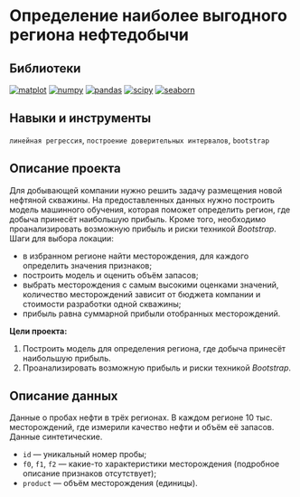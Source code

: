 # Определение наиболее выгодного региона нефтедобычи
## Библиотеки
[![matplot](https://badgen.net/badge/matplotlib/3.3.4/yellow)](https://matplotlib.org/)
[![numpy](https://badgen.net/badge/numpy/1.21.1/yellow)](https://numpy.org/)
[![pandas](https://badgen.net/badge/pandas/1.2.4/yellow)](https://pandas.pydata.org/)
[![scipy](https://badgen.net/badge/scipy/1.8.0/yellow)](https://scipy.org/)
[![seaborn](https://badgen.net/badge/seaborn/0.11.1/yellow)](https://seaborn.pydata.org/)

## Навыки и инструменты
`линейная регрессия`, `построение доверительных интервалов`, `bootstrap`

## Описание проекта
Для добывающей компании нужно решить задачу размещения новой нефтяной скважины.
На предоставленных данных нужно построить модель машинного обучения, которая поможет определить регион, где добыча принесёт наибольшую прибыль. Кроме того, необходимо проанализировать возможную прибыль и риски техникой *Bootstrap*.
Шаги для выбора локации:
- в избранном регионе найти месторождения, для каждого определить значения признаков;
- построить модель и оценить объём запасов;
- выбрать месторождения с самым высокими оценками значений, количество месторождений зависит от бюджета компании и стоимости разработки одной скважины;
- прибыль равна суммарной прибыли отобранных месторождений.

**Цели проекта:** 
1. Построить модель для определения региона, где добыча принесёт наибольшую прибыль. 
2. Проанализировать возможную прибыль и риски техникой *Bootstrap*.

## Описание данных
Данные о пробах нефти в трёх регионах. В каждом регионе 10 тыс. месторождений, где измерили качество нефти и объём её запасов. Данные синтетические. 
* `id` — уникальный номер пробы;
* `f0`, `f1`, `f2` — какие-то характеристики месторождения (подробное описание признаков отсутствует);
* `product` — объём месторождения (единицы).
